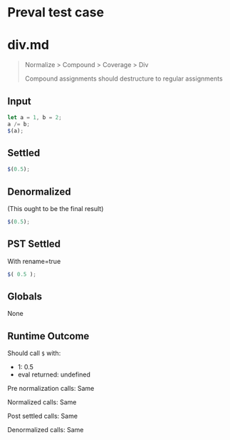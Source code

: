 # Preval test case

# div.md

> Normalize > Compound > Coverage > Div
>
> Compound assignments should destructure to regular assignments

## Input

`````js filename=intro
let a = 1, b = 2;
a /= b;
$(a);
`````


## Settled


`````js filename=intro
$(0.5);
`````


## Denormalized
(This ought to be the final result)

`````js filename=intro
$(0.5);
`````


## PST Settled
With rename=true

`````js filename=intro
$( 0.5 );
`````


## Globals


None


## Runtime Outcome


Should call `$` with:
 - 1: 0.5
 - eval returned: undefined

Pre normalization calls: Same

Normalized calls: Same

Post settled calls: Same

Denormalized calls: Same
